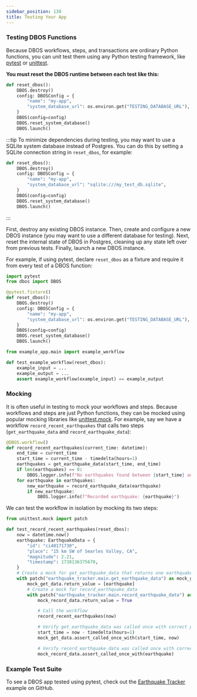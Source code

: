 ```yaml
---
sidebar_position: 130
title: Testing Your App
---
```


### Testing DBOS Functions

Because DBOS workflows, steps, and transactions are ordinary Python functions, you can unit test them using any Python testing framework, like [pytest](https://docs.pytest.org/en/stable/) or [unittest](https://docs.python.org/3/library/unittest.html).

**You must reset the DBOS runtime between each test like this:**

```python
def reset_dbos():
    DBOS.destroy()
    config: DBOSConfig = {
        "name": "my-app",
        "system_database_url": os.environ.get("TESTING_DATABASE_URL"),
    }
    DBOS(config=config)
    DBOS.reset_system_database()
    DBOS.launch()
```

:::tip
To minimize dependencies during testing, you may want to use a SQLite system database instead of Postgres.
You can do this by setting a SQLite connection string in `reset_dbos`, for example:

```python
def reset_dbos():
    DBOS.destroy()
    config: DBOSConfig = {
        "name": "my-app",
        "system_database_url": "sqlite:///my_test_db.sqlite",
    }
    DBOS(config=config)
    DBOS.reset_system_database()
    DBOS.launch()
```

:::

First, destroy any existing DBOS instance.
Then, create and configure a new DBOS instance (you may want to use a different database for testing).
Next, reset the internal state of DBOS in Postgres, cleaning up any state left over from previous tests.
Finally, launch a new DBOS instance.

For example, if using pytest, declare `reset_dbos` as a fixture and require it from every test of a DBOS function:


```python title="conftest.py"
import pytest
from dbos import DBOS

@pytest.fixture()
def reset_dbos():
    DBOS.destroy()
    config: DBOSConfig = {
        "name": "my-app",
        "system_database_url": os.environ.get("TESTING_DATABASE_URL"),
    }
    DBOS(config=config)
    DBOS.reset_system_database()
    DBOS.launch()
```

```python title="test_example.py"
from example_app.main import example_workflow

def test_example_workflow(reset_dbos):
    example_input = ...
    example_output = ...
    assert example_workflow(example_input) == example_output

```

### Mocking

It is often useful in testing to mock your workflows and steps.
Because workflows and steps are just Python functions, they can be mocked using popular mocking libraries like [unittest.mock](https://docs.python.org/3/library/unittest.mock.html).
For example, say we have a workflow `record_recent_earthquakes` that calls two steps (`get_earthquake_data` and `record_earthquake_data`):

```python
@DBOS.workflow()
def record_recent_earthquakes(current_time: datetime):
    end_time = current_time
    start_time = current_time - timedelta(hours=1)
    earthquakes = get_earthquake_data(start_time, end_time)
    if len(earthquakes) == 0:
        DBOS.logger.info(f"No earthquakes found between {start_time} and {end_time}")
    for earthquake in earthquakes:
        new_earthquake = record_earthquake_data(earthquake)
        if new_earthquake:
            DBOS.logger.info(f"Recorded earthquake: {earthquake}")
```

We can test the workflow in isolation by mocking its two steps:

```python
from unittest.mock import patch

def test_record_recent_earthquakes(reset_dbos):
    now = datetime.now()
    earthquake: EarthquakeData = {
        "id": "ci40171730",
        "place": "15 km SW of Searles Valley, CA",
        "magnitude": 2.21,
        "timestamp": 1738136375670,
    }
    # Create a mock for get_earthquake_data that returns one earthquake
    with patch("earthquake_tracker.main.get_earthquake_data") as mock_get_data:
        mock_get_data.return_value = [earthquake]
        # Create a mock for record_earthquake_data
        with patch("earthquake_tracker.main.record_earthquake_data") as mock_record_data:
            mock_record_data.return_value = True

            # Call the workflow
            record_recent_earthquakes(now)

            # Verify get_earthquake_data was called once with correct parameters
            start_time = now - timedelta(hours=1)
            mock_get_data.assert_called_once_with(start_time, now)

            # Verify record_earthquake_data was called once with correct parameters
            mock_record_data.assert_called_once_with(earthquake)
```

### Example Test Suite

To see a DBOS app tested using pytest, check out the [Earthquake Tracker](https://github.com/dbos-inc/dbos-demo-apps/tree/main/python/earthquake-tracker) example on GitHub.